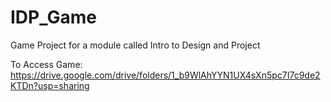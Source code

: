 # IDP_Game
Game Project for a module called Intro to Design and Project

To Access Game:
https://drive.google.com/drive/folders/1_b9WlAhYYN1UX4sXn5pc7I7c9de2KTDn?usp=sharing 
